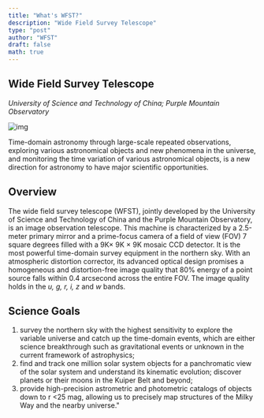 ```yaml
---
title: "What's WFST?"
description: "Wide Field Survey Telescope"
type: "post"
author: "WFST"
draft: false
math: true
---
```


## Wide Field Survey Telescope
*University of Science and Technology of China; Purple Mountain Observatory*

![img](/images/whatsWFST.jpg)

Time-domain astronomy through large-scale repeated observations, exploring various astronomical objects and new phenomena in the
universe, and monitoring the time variation of various astronomical objects, is a new direction for astronomy to have major
scientific opportunities.
## Overview
The wide field survey telescope (WFST), jointly developed by the University of Science and Technology of China and the Purple
Mountain Observatory, is an image observation telescope. This machine is characterized by a 2.5-meter primary mirror and a
prime-focus camera of a field of view (FOV) 7 square degrees filled with a 9K× 9K × 9K mosaic CCD detector. It is the most powerful
time-domain survey equipment in the northern sky. With an atmospheric distortion corrector, its advanced optical design promises a
homogeneous and distortion-free image quality that 80% energy of a point source falls within 0.4 arcsecond across the entire FOV. The
image quality holds in the *u, g, r, i, z* and *w* bands.
## Science Goals
1. survey the northern sky with the highest sensitivity to explore the variable universe and catch up the time-domain events, which
are either science breakthrough such as gravitational events or unknown in the current framework of astrophysics; 
2. find and track one million solar system objects for a panchromatic view of the solar system and understand its kinematic
evolution; discover planets or their moons in the Kuiper Belt and beyond; 
3. provide high-precision astrometric and photometric catalogs of objects down to r <25 mag, allowing us to precisely map structures
of the Milky Way and the nearby universe."

